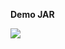 **Demo JAR**

![](https://fbcdn-sphotos-f-a.akamaihd.net/hphotos-ak-xpf1/t1.0-9/q71/s720x720/1173721_10151799054177824_4299646676854939817_n.jpg)
